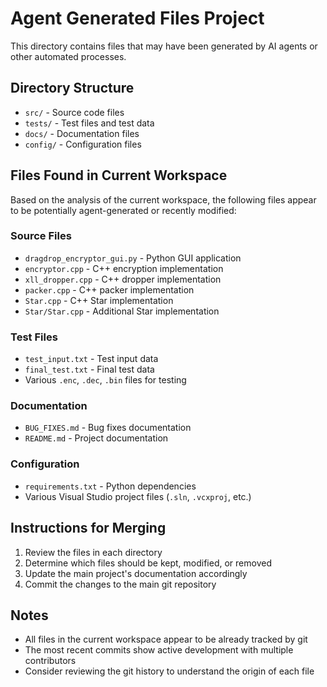# Agent Generated Files Project

This directory contains files that may have been generated by AI agents or other automated processes.

## Directory Structure

- `src/` - Source code files
- `tests/` - Test files and test data
- `docs/` - Documentation files
- `config/` - Configuration files

## Files Found in Current Workspace

Based on the analysis of the current workspace, the following files appear to be potentially agent-generated or recently modified:

### Source Files
- `dragdrop_encryptor_gui.py` - Python GUI application
- `encryptor.cpp` - C++ encryption implementation
- `xll_dropper.cpp` - C++ dropper implementation
- `packer.cpp` - C++ packer implementation
- `Star.cpp` - C++ Star implementation
- `Star/Star.cpp` - Additional Star implementation

### Test Files
- `test_input.txt` - Test input data
- `final_test.txt` - Final test data
- Various `.enc`, `.dec`, `.bin` files for testing

### Documentation
- `BUG_FIXES.md` - Bug fixes documentation
- `README.md` - Project documentation

### Configuration
- `requirements.txt` - Python dependencies
- Various Visual Studio project files (`.sln`, `.vcxproj`, etc.)

## Instructions for Merging

1. Review the files in each directory
2. Determine which files should be kept, modified, or removed
3. Update the main project's documentation accordingly
4. Commit the changes to the main git repository

## Notes

- All files in the current workspace appear to be already tracked by git
- The most recent commits show active development with multiple contributors
- Consider reviewing the git history to understand the origin of each file